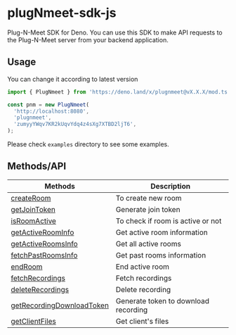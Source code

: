 # plugNmeet-sdk-js

Plug-N-Meet SDK for Deno. You can use this SDK to make API requests to the Plug-N-Meet server from your backend application.

## Usage

You can change it according to latest version

```js
import { PlugNmeet } from 'https://deno.land/x/plugnmeet@vX.X.X/mod.ts';

const pnm = new PlugNmeet(
  'http://localhost:8080',
  'plugnmeet',
  'zumyyYWqv7KR2kUqvYdq4z4sXg7XTBD2ljT6',
);
```

Please check `examples` directory to see some examples.

## Methods/API

| Methods                                                                                                                     | Description                          |
| --------------------------------------------------------------------------------------------------------------------------- | ------------------------------------ |
| [createRoom](https://mynaparrot.github.io/plugNmeet-sdk-js/classes/PlugNmeet.html#createRoom)                               | To create new room                   |
| [getJoinToken](https://mynaparrot.github.io/plugNmeet-sdk-js/classes/PlugNmeet.html#getJoinToken)                           | Generate join token                  |
| [isRoomActive](https://mynaparrot.github.io/plugNmeet-sdk-js/classes/PlugNmeet.html#isRoomActive)                           | To check if room is active or not    |
| [getActiveRoomInfo](https://mynaparrot.github.io/plugNmeet-sdk-js/classes/PlugNmeet.html#getActiveRoomInfo)                 | Get active room information          |
| [getActiveRoomsInfo](https://mynaparrot.github.io/plugNmeet-sdk-js/classes/PlugNmeet.html#getActiveRoomsInfo)               | Get all active rooms                 |
| [fetchPastRoomsInfo](https://mynaparrot.github.io/plugNmeet-sdk-js/classes/PlugNmeet.html#fetchPastRoomsInfo)               | Get past rooms information                 |
| [endRoom](https://mynaparrot.github.io/plugNmeet-sdk-js/classes/PlugNmeet.html#endRoom)                                     | End active room                      |
| [fetchRecordings](https://mynaparrot.github.io/plugNmeet-sdk-js/classes/PlugNmeet.html#fetchRecordings)                     | Fetch recordings                     |
| [deleteRecordings](https://mynaparrot.github.io/plugNmeet-sdk-js/classes/PlugNmeet.html#deleteRecordings)                   | Delete recording                     |
| [getRecordingDownloadToken](https://mynaparrot.github.io/plugNmeet-sdk-js/classes/PlugNmeet.html#getRecordingDownloadToken) | Generate token to download recording |
| [getClientFiles](https://mynaparrot.github.io/plugNmeet-sdk-js/classes/PlugNmeet.html#getClientFiles) | Get client's files |
